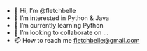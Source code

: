 - 👋 Hi, I’m @fletchbelle
- 👀 I’m interested in Python & Java
- 🌱 I’m currently learning Python
- 💞️ I’m looking to collaborate on ...
- 📫 How to reach me fletchbelle@gmail.com

<!---
fletchbelle/fletchbelle is a ✨ special ✨ repository because its `README.md` (this file) appears on your GitHub profile.
You can click the Preview link to take a look at your changes.
--->
